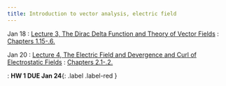 ```yaml
---
title: Introduction to vector analysis, electric field
---
```

Jan 18
: [Lecture 3, The Dirac Delta Function and Theory of Vector Fields](#)
  : [Chapters 1.15-.6.](#)

Jan 20
: [Lecture 4, The Electric Field and Devergence and Curl of Electrostatic Fields](#)
  : [Chapters 2.1-.2.](#)

: **HW 1 DUE Jan 24**{: .label .label-red }
